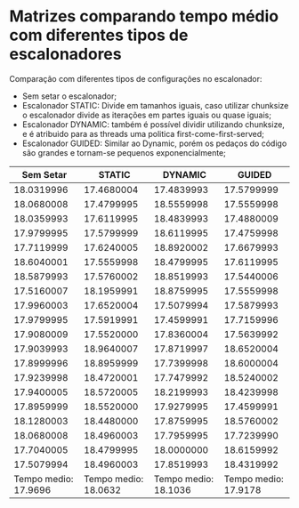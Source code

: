 # Matrizes comparando tempo médio com diferentes tipos de escalonadores
Comparação com diferentes tipos de configurações no escalonador:
 - Sem setar o escalonador;
 - Escalonador STATIC: Divide em tamanhos iguais, caso utilizar chunksize o escalonador divide as iterações em partes iguais ou quase iguais;
 - Escalonador DYNAMIC: também é possível dividir utilizando chunksize, e é atribuido para as threads uma politica first-come-first-served;
 - Escalonador GUIDED: Similar ao Dynamic, porém os pedaços do código são grandes e tornam-se pequenos exponencialmente;
 
| Sem Setar | STATIC | DYNAMIC | GUIDED
|---|---|---|---|
| 18.0319996  | 17.4680004  | 17.4839993  | 17.5799999  | 
| 18.0680008  | 17.4799995  | 18.5559998  | 17.5559998  | 
| 18.0359993  | 17.6119995  | 18.4839993  | 17.4880009  | 
| 17.9799995  | 17.5799999  | 18.6119995  | 17.4759998  | 
| 17.7119999  | 17.6240005  | 18.8920002  | 17.6679993  | 
| 18.6040001  | 17.5559998  | 18.4799995  | 17.6119995  | 
| 18.5879993  | 17.5760002  | 18.8519993  | 17.5440006  | 
| 17.5160007  | 18.1959991  | 18.8759995  | 17.5559998  | 
| 17.9960003  | 17.6520004  | 17.5079994  | 17.5879993  | 
| 17.9799995  | 17.5919991  | 17.4599991  | 17.7159996  | 
| 17.9080009  | 17.5520000  | 17.8360004  | 17.5639992  | 
| 17.9039993  | 18.9640007  | 17.8719997  | 18.6520004  | 
| 17.8999996  | 18.8959999  | 17.7399998  | 18.6000004  | 
| 17.9239998  | 18.4720001  | 17.7479992  | 18.5240002  | 
| 17.9400005  | 18.5720005  | 18.2199993  | 18.4239998  | 
| 17.8959999  | 18.5520000  | 17.9279995  | 17.4599991  | 
| 18.1280003  | 18.4480000  | 17.8759995  | 18.5760002  | 
| 18.0680008  | 18.4960003  | 17.7959995  | 17.7239990  | 
| 17.7040005  | 18.4799995  | 18.0000000  | 18.6159992  | 
| 17.5079994  | 18.4960003  | 17.8519993  | 18.4319992  | 
| Tempo medio: 17.9696  | Tempo medio: 18.0632  | Tempo medio: 18.1036  | Tempo medio: 17.9178  | 

